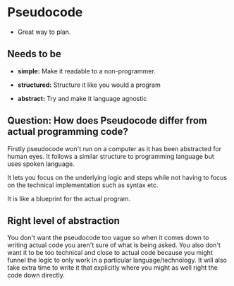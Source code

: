 # Pseudocode

- Great way to plan.

## Needs to be

- **simple:** Make it readable to a non-programmer.

- **structured:** Structure it like you would a program

- **abstract:** Try and make it language agnostic

## Question: How does Pseudocode differ from actual programming code?

Firstly pseudocode won't run on a computer as it has been abstracted for human eyes. It follows a similar structure to programming language but uses spoken language.

It lets you focus on the underlying logic and steps while not having to focus on the technical implementation such as syntax etc.

It is like a blueprint for the actual program.

## Right level of abstraction

You don't want the pseudocode too vague so when it comes down to writing actual code you aren't sure of what is being asked. You also don't want it to be too technical and close to actual code because you might funnel the logic to only work in a particular language/technology. It will also take extra time to write it that explicitly where you might as well right the code down directly.